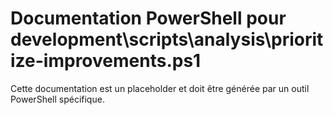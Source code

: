 # Documentation PowerShell pour development\scripts\analysis\prioritize-improvements.ps1

Cette documentation est un placeholder et doit être générée par un outil PowerShell spécifique.
